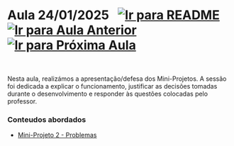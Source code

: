 # Aula 24/01/2025 &nbsp; [![Ir para README](https://img.shields.io/badge/Indice-Verde?style=for-the-badge)](../README.md#indice) &nbsp; [![Ir para Aula Anterior](https://img.shields.io/badge/Anterior-Aula%2014-007ACC?style=for-the-badge)](../aulas/17-01-2025.md) [![Ir para Próxima Aula](https://img.shields.io/badge/Próxima-Aula%201-007ACC?style=for-the-badge)](../aulas/27-09-2024.md)

<br>

<p>
  
Nesta aula, realizámos a apresentação/defesa dos Mini-Projetos. A sessão foi dedicada a explicar o funcionamento, justificar as decisões tomadas durante o desenvolvimento e responder às questões colocadas pelo professor.

</p>

<p> 


</p>

### Conteudos abordados

- [Mini-Projeto 2 - Problemas](../fichas/mini-projeto2/problemas.md)
